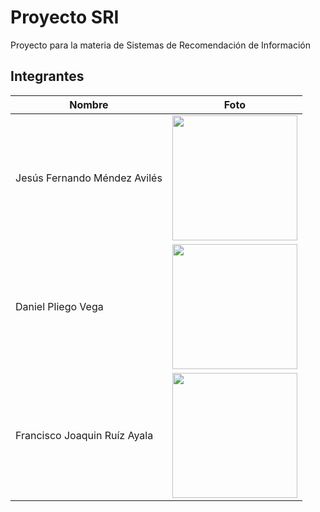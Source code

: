# Proyecto SRI
Proyecto para la materia de Sistemas de Recomendación de Información

## Integrantes

| Nombre  | Foto |
| ------- | ----- |
| Jesús Fernando Méndez Avilés | <img src="https://github.com/user-attachments/assets/400f5776-8ad2-48a0-8cd6-47d56c160444" width="200"> |
| Daniel Pliego Vega | <img src="https://github.com/user-attachments/assets/ac0223f9-2977-405a-bbcc-eca84f781498" width="200"> |
| Francisco Joaquin Ruíz Ayala | <img src="https://github.com/user-attachments/assets/44cc53f6-327f-4802-a1fb-d07fd402d340" width="200"> |
